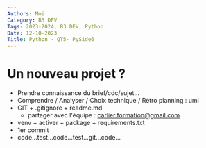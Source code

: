 ```yaml
---
Authors: Moi
Category: B3 DEV
Tags: 2023-2024, B3 DEV, Python
Date: 12-10-2023
Title: Python - QT5- PySide6
---
```




# Un nouveau projet ?

- Prendre connaissance du brief/cdc/sujet...
- Comprendre / Analyser / Choix technique / Rétro planning : uml
- GIT + .gitignore + readme.md
    - partager avec l'équipe : carlier.formation@gmail.com
- venv + activer + package + requirements.txt
- 1er commit
- code...test...code...test...git...code...